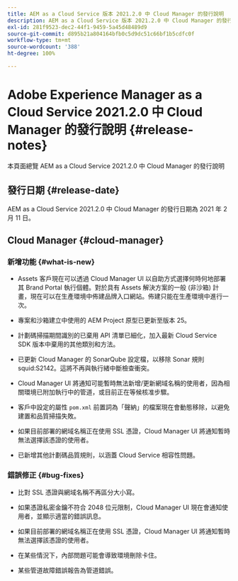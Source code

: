 ```yaml
---
title: AEM as a Cloud Service 版本 2021.2.0 中 Cloud Manager 的發行說明
description: AEM as a Cloud Service 版本 2021.2.0 中 Cloud Manager 的發行說明
exl-id: 281f9523-dec2-44f1-9459-5a45d48489d9
source-git-commit: d895b21a804164bfb0c5d9dc51c66bf1b5cdfc0f
workflow-type: tm+mt
source-wordcount: '388'
ht-degree: 100%

---
```


# Adobe Experience Manager as a Cloud Service 2021.2.0 中 Cloud Manager 的發行說明 {#release-notes}

本頁面總覽 AEM as a Cloud Service 2021.2.0 中 Cloud Manager 的發行說明

## 發行日期 {#release-date}

AEM as a Cloud Service 2021.2.0 中 Cloud Manager 的發行日期為 2021 年 2 月 11 日。

## Cloud Manager {#cloud-manager}

### 新增功能 {#what-is-new}

* Assets 客戶現在可以透過 Cloud Manager UI 以自助方式選擇何時何地部署其 Brand Portal 執行個體。對於具有 Assets 解決方案的一般 (非沙箱) 計畫，現在可以在生產環境中佈建品牌入口網站。佈建只能在生產環境中進行一次。

* 專案和沙箱建立中使用的 AEM Project 原型已更新至版本 25。

* 計劃碼掃描期間識別的已棄用 API 清單已細化，加入最新 Cloud Service SDK 版本中棄用的其他類別和方法。

* 已更新 Cloud Manager 的 SonarQube 設定檔，以移除 Sonar 規則 squid:S2142。這將不再與執行緒中斷檢查衝突。

* Cloud Manager UI 將通知可能暫時無法新增/更新網域名稱的使用者，因為相關環境已附加執行中的管道，或目前正在等候核准步驟。

* 客戶中設定的屬性 `pom.xml` 前置詞為「聲納」的檔案現在會動態移除，以避免建置和品質掃描失敗。

* 如果目前部署的網域名稱正在使用 SSL 憑證，Cloud Manager UI 將通知暫時無法選擇該憑證的使用者。

* 已新增其他計劃碼品質規則，以涵蓋 Cloud Service 相容性問題。

### 錯誤修正  {#bug-fixes}

* 比對 SSL 憑證與網域名稱不再區分大小寫。

* 如果憑證私密金鑰不符合 2048 位元限制，Cloud Manager UI 現在會通知使用者，並顯示適當的錯誤訊息。

* 如果目前部署的網域名稱正在使用 SSL 憑證，Cloud Manager UI 將通知暫時無法選擇該憑證的使用者。

* 在某些情況下，內部問題可能會導致環境刪除卡住。

* 某些管道故障錯誤報告為管道錯誤。
